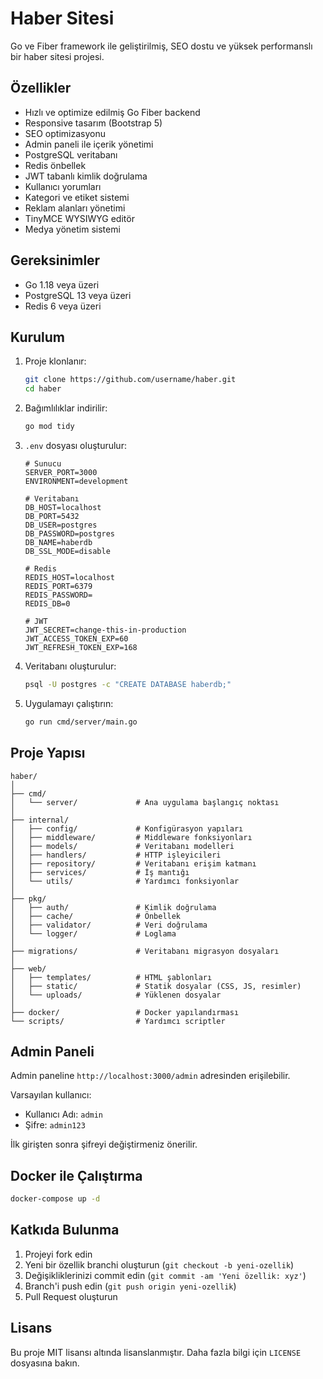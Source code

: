# Haber Sitesi

Go ve Fiber framework ile geliştirilmiş, SEO dostu ve yüksek performanslı bir haber sitesi projesi.

## Özellikler

- Hızlı ve optimize edilmiş Go Fiber backend
- Responsive tasarım (Bootstrap 5)
- SEO optimizasyonu
- Admin paneli ile içerik yönetimi
- PostgreSQL veritabanı
- Redis önbellek
- JWT tabanlı kimlik doğrulama
- Kullanıcı yorumları
- Kategori ve etiket sistemi
- Reklam alanları yönetimi
- TinyMCE WYSIWYG editör
- Medya yönetim sistemi

## Gereksinimler

- Go 1.18 veya üzeri
- PostgreSQL 13 veya üzeri
- Redis 6 veya üzeri

## Kurulum

1. Proje klonlanır:
   ```bash
   git clone https://github.com/username/haber.git
   cd haber
   ```

2. Bağımlılıklar indirilir:
   ```bash
   go mod tidy
   ```

3. `.env` dosyası oluşturulur:
   ```
   # Sunucu
   SERVER_PORT=3000
   ENVIRONMENT=development
   
   # Veritabanı
   DB_HOST=localhost
   DB_PORT=5432
   DB_USER=postgres
   DB_PASSWORD=postgres
   DB_NAME=haberdb
   DB_SSL_MODE=disable
   
   # Redis
   REDIS_HOST=localhost
   REDIS_PORT=6379
   REDIS_PASSWORD=
   REDIS_DB=0
   
   # JWT
   JWT_SECRET=change-this-in-production
   JWT_ACCESS_TOKEN_EXP=60
   JWT_REFRESH_TOKEN_EXP=168
   ```

4. Veritabanı oluşturulur:
   ```bash
   psql -U postgres -c "CREATE DATABASE haberdb;"
   ```

5. Uygulamayı çalıştırın:
   ```bash
   go run cmd/server/main.go
   ```

## Proje Yapısı

```
haber/
│
├── cmd/
│   └── server/             # Ana uygulama başlangıç noktası
│
├── internal/
│   ├── config/             # Konfigürasyon yapıları
│   ├── middleware/         # Middleware fonksiyonları
│   ├── models/             # Veritabanı modelleri
│   ├── handlers/           # HTTP işleyicileri
│   ├── repository/         # Veritabanı erişim katmanı
│   ├── services/           # İş mantığı
│   └── utils/              # Yardımcı fonksiyonlar
│
├── pkg/
│   ├── auth/               # Kimlik doğrulama
│   ├── cache/              # Önbellek
│   ├── validator/          # Veri doğrulama
│   └── logger/             # Loglama
│
├── migrations/             # Veritabanı migrasyon dosyaları
│
├── web/
│   ├── templates/          # HTML şablonları
│   ├── static/             # Statik dosyalar (CSS, JS, resimler)
│   └── uploads/            # Yüklenen dosyalar
│
├── docker/                 # Docker yapılandırması
└── scripts/                # Yardımcı scriptler
```

## Admin Paneli

Admin paneline `http://localhost:3000/admin` adresinden erişilebilir.

Varsayılan kullanıcı:
- Kullanıcı Adı: `admin`
- Şifre: `admin123`

İlk girişten sonra şifreyi değiştirmeniz önerilir.

## Docker ile Çalıştırma

```bash
docker-compose up -d
```

## Katkıda Bulunma

1. Projeyi fork edin
2. Yeni bir özellik branchi oluşturun (`git checkout -b yeni-ozellik`)
3. Değişikliklerinizi commit edin (`git commit -am 'Yeni özellik: xyz'`)
4. Branch'i push edin (`git push origin yeni-ozellik`)
5. Pull Request oluşturun

## Lisans

Bu proje MIT lisansı altında lisanslanmıştır. Daha fazla bilgi için `LICENSE` dosyasına bakın. 